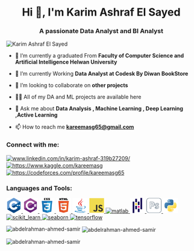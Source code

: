<h1 align="center">Hi 👋, I'm Karim Ashraf El Sayed</h1>
<h3 align="center">A passionate Data Analyst and BI Analyst</h3>
<img src="https://drive.google.com/file/d/1vM-UX2WkK9FZXpLnAjAROzZLxC0mGOSC/view?usp=sharing" alt="Karim Ashraf El Sayed" width="100" height="100">



- 🔭 I’m currently a graduated From **Faculty of Computer Science and Artificial Intelligence Helwan University**

- 🌱 I’m currently Working **Data Analyst at Codesk By Diwan BookStore**

- 👯 I’m looking to collaborate on **other projects**

- 👨‍💻 All of my DA and ML projects are available here

- 💬 Ask me about **Data Analysis , Machine Learning , Deep Learning ,Active Learning**

- 📫 How to reach me **kareemasg65@gmail.com**

 <!--
- 🔗 [Linked-in] (www.linkedin.com/in/karim-ashraf-elsayed-)
- 💻 [Kaggle] (https://www.kaggle.com/kareemasg)
- 👨‍💻 [CodeForces] (https://codeforces.com/profile/kareemasg65)
-->

<h3 align="left">Connect with me:</h3>
<p align="left">
<a href="www.linkedin.com/in/karim-ashraf-319b27209/" target="blank"><img align="center" src="https://raw.githubusercontent.com/rahuldkjain/github-profile-readme-generator/master/src/images/icons/Social/linked-in-alt.svg" alt="www.linkedin.com/in/karim-ashraf-319b27209/" height="30" width="40" /></a>
<a href="https://www.kaggle.com/kareemasg" target="blank"><img align="center" src="https://raw.githubusercontent.com/rahuldkjain/github-profile-readme-generator/master/src/images/icons/Social/kaggle.svg" alt="https://www.kaggle.com/kareemasg" height="30" width="40" /></a>
<a href="https://codeforces.com/profile/kareemasg65" target="blank"><img align="center" src="https://raw.githubusercontent.com/rahuldkjain/github-profile-readme-generator/master/src/images/icons/Social/codeforces.svg" alt="https://codeforces.com/profile/kareemasg65" height="30" width="40" /></a>
</p>

<h3 align="left">Languages and Tools:</h3>
<p align="left"> <a href="https://www.w3schools.com/cpp/" target="_blank" rel="noreferrer"> <img src="https://raw.githubusercontent.com/devicons/devicon/master/icons/cplusplus/cplusplus-original.svg" alt="cplusplus" width="40" height="40"/> </a> <a href="https://www.w3schools.com/cs/" target="_blank" rel="noreferrer"> <img src="https://raw.githubusercontent.com/devicons/devicon/master/icons/csharp/csharp-original.svg" alt="csharp" width="40" height="40"/> </a> <a href="https://www.w3schools.com/css/" target="_blank" rel="noreferrer"> <img src="https://raw.githubusercontent.com/devicons/devicon/master/icons/css3/css3-original-wordmark.svg" alt="css3" width="40" height="40"/> </a> <a href="https://www.w3.org/html/" target="_blank" rel="noreferrer"> <img src="https://raw.githubusercontent.com/devicons/devicon/master/icons/html5/html5-original-wordmark.svg" alt="html5" width="40" height="40"/> </a> <a href="https://www.java.com" target="_blank" rel="noreferrer"> <img src="https://raw.githubusercontent.com/devicons/devicon/master/icons/java/java-original.svg" alt="java" width="40" height="40"/> </a> <a href="https://developer.mozilla.org/en-US/docs/Web/JavaScript" target="_blank" rel="noreferrer"> <img src="https://raw.githubusercontent.com/devicons/devicon/master/icons/javascript/javascript-original.svg" alt="javascript" width="40" height="40"/> </a> <a href="https://www.mathworks.com/" target="_blank" rel="noreferrer"> <img src="https://upload.wikimedia.org/wikipedia/commons/2/21/Matlab_Logo.png" alt="matlab" width="40" height="40"/> </a> <a href="https://pandas.pydata.org/" target="_blank" rel="noreferrer"> <img src="https://raw.githubusercontent.com/devicons/devicon/2ae2a900d2f041da66e950e4d48052658d850630/icons/pandas/pandas-original.svg" alt="pandas" width="40" height="40"/> </a> <a href="https://www.photoshop.com/en" target="_blank" rel="noreferrer"> <img src="https://raw.githubusercontent.com/devicons/devicon/master/icons/photoshop/photoshop-line.svg" alt="photoshop" width="40" height="40"/> </a> <a href="https://www.python.org" target="_blank" rel="noreferrer"> <img src="https://raw.githubusercontent.com/devicons/devicon/master/icons/python/python-original.svg" alt="python" width="40" height="40"/> </a> <a href="https://scikit-learn.org/" target="_blank" rel="noreferrer"> <img src="https://upload.wikimedia.org/wikipedia/commons/0/05/Scikit_learn_logo_small.svg" alt="scikit_learn" width="40" height="40"/> </a> <a href="https://seaborn.pydata.org/" target="_blank" rel="noreferrer"> <img src="https://seaborn.pydata.org/_images/logo-mark-lightbg.svg" alt="seaborn" width="40" height="40"/> </a> <a href="https://www.tensorflow.org" target="_blank" rel="noreferrer"> <img src="https://www.vectorlogo.zone/logos/tensorflow/tensorflow-icon.svg" alt="tensorflow" width="40" height="40"/> </a> </p>

<p><img align="left" src="https://github-readme-stats.vercel.app/api/top-langs?username=abdelrahman-ahmed-samir&show_icons=true&locale=en&layout=compact" alt="abdelrahman-ahmed-samir" /></p>

<p>&nbsp;<img align="center" src="https://github-readme-stats.vercel.app/api?username=abdelrahman-ahmed-samir&show_icons=true&locale=en" alt="abdelrahman-ahmed-samir" /></p>

<p><img align="center" src="https://github-readme-streak-stats.herokuapp.com/?user=abdelrahman-ahmed-samir&" alt="abdelrahman-ahmed-samir" /></p>
